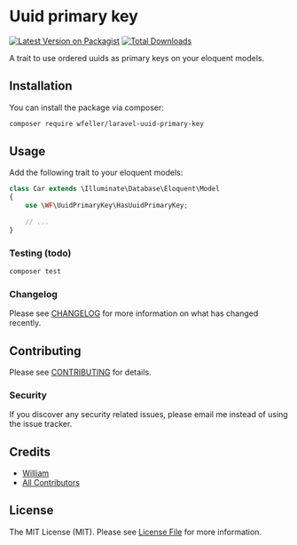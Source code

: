 # Uuid primary key

[![Latest Version on Packagist](https://img.shields.io/packagist/v/wfeller/laravel-uuid-primary-key.svg?style=flat-square)](https://packagist.org/packages/wfeller/laravel-uuid-primary-key)
[![Total Downloads](https://img.shields.io/packagist/dt/wfeller/laravel-uuid-primary-key.svg?style=flat-square)](https://packagist.org/packages/wfeller/laravel-uuid-primary-key)

A trait to use ordered uuids as primary keys on your eloquent models.

## Installation

You can install the package via composer:

```bash
composer require wfeller/laravel-uuid-primary-key
```

## Usage

Add the following trait to your eloquent models:

``` php
class Car extends \Illuminate\Database\Eloquent\Model
{
    use \WF\UuidPrimaryKey\HasUuidPrimaryKey;
    
    // ...
}
```

### Testing (todo)

``` bash
composer test
```

### Changelog

Please see [CHANGELOG](CHANGELOG.md) for more information on what has changed recently.

## Contributing

Please see [CONTRIBUTING](CONTRIBUTING.md) for details.

### Security

If you discover any security related issues, please email me instead of using the issue tracker.

## Credits

- [William](https://github.com/wfeller)
- [All Contributors](../../contributors)

## License

The MIT License (MIT). Please see [License File](LICENSE.md) for more information.
